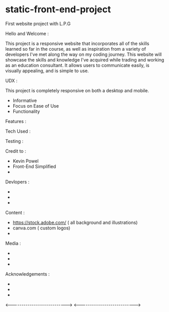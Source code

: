 # static-front-end-project
First website project with L.P.G

Hello and Welcome :

This project is a responsive website that incorporates all of the skills learned so far in the course, as well as inspiration from a variety of developers I've met along the way on my coding journey. This website will showcase the skills and knowledge I've acquired while trading and working as an education consultant. It allows users to communicate easily, is visually appealing, and is simple to use.


UDX :

This project is completely responsive on both a desktop and mobile.

- Informative
- Focus on Ease of Use
- Functionality

Features :





Tech Used :





Testing :





Credit to :
- Kevin Powel
- Front-End Simplified
-

Devlopers :

-
-
-

Content :

- https://stock.adobe.com/ ( all background and illustrations)
- canva.com ( custom logos)
-

Media : 

-
-
-

Acknowledgements :

-
-
-

<--------------------------->
<--------------------------->
